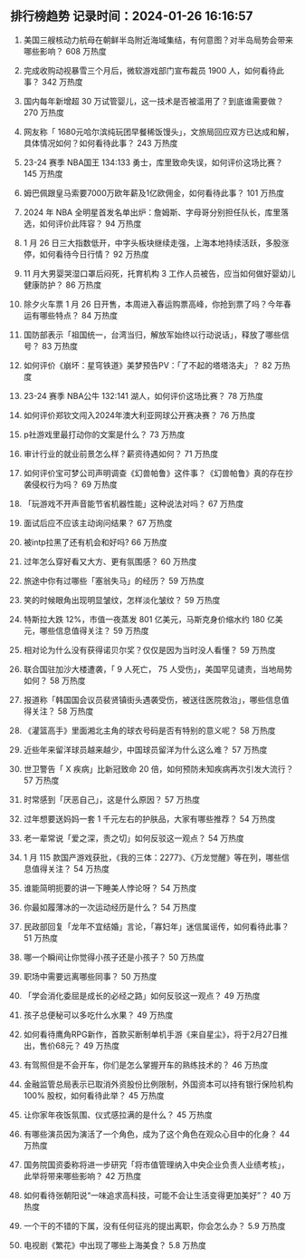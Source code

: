 
## 排行榜趋势 记录时间：2024-01-26 16:16:57
  
  1. 美国三艘核动力航母在朝鲜半岛附近海域集结，有何意图？对半岛局势会带来哪些影响？ 608 万热度
    
  2. 完成收购动视暴雪三个月后，微软游戏部门宣布裁员 1900 人，如何看待此事？ 342 万热度
    
  3. 国内每年新增超 30 万试管婴儿，这一技术是否被滥用了？到底谁需要做？ 270 万热度
    
  4. 网友称「 1680元哈尔滨纯玩团早餐稀饭馒头」，文旅局回应双方已达成和解，具体情况如何？如何看待此事？ 243 万热度
    
  5. 23-24 赛季 NBA国王 134:133 勇士，库里致命失误，如何评价这场比赛？ 145 万热度
    
  6. 姆巴佩跟皇马索要7000万欧年薪及1亿欧佣金，如何看待此事？ 101 万热度
    
  7. 2024 年 NBA 全明星首发名单出炉：詹姆斯、字母哥分别担任队长，库里落选，如何评价此阵容？ 94 万热度
    
  8. 1 月 26 日三大指数低开，中字头板块继续走强，上海本地持续活跃，多股涨停，如何看待今日行情？ 92 万热度
    
  9. 11 月大男婴哭湿口罩后闷死，托育机构 3 工作人员被告，应当如何做好婴幼儿健康防护？ 86 万热度
    
  10. 除夕火车票 1 月 26 日开售，本周进入春运购票高峰，你抢到票了吗？今年春运有哪些特点？ 84 万热度
    
  11. 国防部表示「祖国统一，台湾当归，解放军始终以行动说话」，释放了哪些信号？ 83 万热度
    
  12. 如何评价《崩坏：星穹铁道》美梦预告PV：「了不起的塔塔洛夫」？ 82 万热度
    
  13. 23-24 赛季 NBA公牛 132:141 湖人，如何评价这场比赛？ 78 万热度
    
  14. 如何评价郑钦文闯入2024年澳大利亚网球公开赛决赛？ 76 万热度
    
  15. p社游戏里最打动你的文案是什么？ 73 万热度
    
  16. 审计行业的就业前景怎么样？薪资待遇如何？ 71 万热度
    
  17. 如何评价宝可梦公司声明调查《幻兽帕鲁》这件事？《幻兽帕鲁》真的存在抄袭侵权行为吗？ 69 万热度
    
  18. 「玩游戏不开声音能节省机器性能」这种说法对吗？ 67 万热度
    
  19. 面试后应不应该主动询问结果？ 67 万热度
    
  20. 被intp拉黑了还有机会和好吗? 66 万热度
    
  21. 过年怎么穿好看又大方、更有氛围感？ 60 万热度
    
  22. 旅途中你有过哪些「塞翁失马」的经历？ 59 万热度
    
  23. 笑的时候眼角出现明显皱纹，怎样淡化皱纹？ 59 万热度
    
  24. 特斯拉大跌 12%，市值一夜蒸发 801 亿美元，马斯克身价缩水约 180 亿美元，哪些信息值得关注？ 59 万热度
    
  25. 相对论为什么没有获得诺贝尔奖？仅仅是因为当时没人看懂？ 59 万热度
    
  26. 联合国驻加沙大楼遭袭，「 9 人死亡， 75 人受伤」，美国罕见谴责，当地局势如何？ 58 万热度
    
  27. 报道称「韩国国会议员裴贤镇街头遇袭受伤，被送往医院救治」，哪些信息值得关注？ 58 万热度
    
  28. 《灌篮高手》里面湘北主角的球衣号码是否有特别的意义呢？ 58 万热度
    
  29. 近些年来留洋球员越来越少，中国球员留洋为什么这么难？ 57 万热度
    
  30. 世卫警告「 X 疾病」比新冠致命 20 倍，如何预防未知疾病再次引发大流行？ 57 万热度
    
  31. 时常感到「厌恶自己」，这是什么原因？ 57 万热度
    
  32. 过年想要送妈妈一套 1 千元左右的护肤品，大家有哪些推荐？ 54 万热度
    
  33. 老一辈常说「爱之深，责之切」如何反驳这一观点？ 54 万热度
    
  34. 1 月 115 款国产游戏获批，《我的三体：2277》、《万龙觉醒》等在列，哪些信息值得关注？ 54 万热度
    
  35. 谁能简明扼要的讲一下睡美人悖论呀？ 54 万热度
    
  36. 你最如履薄冰的一次运动经历是什么？ 54 万热度
    
  37. 民政部回复「龙年不宜结婚」言论，「寡妇年」迷信属谣传，如何看待此事？ 51 万热度
    
  38. 哪一个瞬间让你觉得小孩子还是小孩子？ 50 万热度
    
  39. 职场中需要远离哪些同事？ 50 万热度
    
  40. 「学会消化委屈是成长的必经之路」如何反驳这一观点？ 49 万热度
    
  41. 孩子总便秘可以多吃什么水果？ 49 万热度
    
  42. 如何看待鹰角RPG新作，首款买断制单机手游《来自星尘》，将于2月27日推出，售价68元？ 49 万热度
    
  43. 有驾照但是不会开车，你们是怎么掌握开车的熟练技术的？ 46 万热度
    
  44. 金融监管总局表示已取消外资股份比例限制，外国资本可以持有银行保险机构 100% 股权，如何看待此举？ 45 万热度
    
  45. 让你家年夜饭氛围、仪式感拉满的是什么？ 45 万热度
    
  46. 有哪些演员因为演活了一个角色，成为了这个角色在观众心目中的化身？ 44 万热度
    
  47. 国务院国资委称将进一步研究「将市值管理纳入中央企业负责人业绩考核」，此举将带来哪些影响？ 42 万热度
    
  48. 如何看待张朝阳说“一味追求高科技，可能不会让生活变得更加美好”？ 40 万热度
    
  49. 一个干的不错的下属，没有任何征兆的提出离职，你会怎么办？ 5.9 万热度
    
  50. 电视剧《繁花》中出现了哪些上海美食？ 5.8 万热度
    